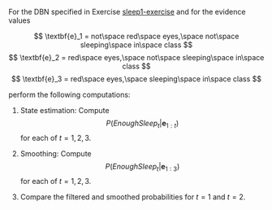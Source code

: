 

For the DBN specified in Exercise <a class="exerciseRef" href="{{ site.baseurl }}/dbn-exercises/ex_15/">sleep1-exercise</a> and
for the evidence values<br>

$$
\textbf{e}_1 = not\space red\space eyes,\space not\space sleeping\space in\space class
$$
$$
\textbf{e}_2 = red\space eyes,\space not\space sleeping\space in\space class
$$
$$
\textbf{e}_3 = red\space eyes,\space sleeping\space in\space class
$$

perform the following computations:<br>

1.  State estimation: Compute $$P({EnoughSleep}_t | \textbf{e}_{1:t})$$ for each
    of $t = 1,2,3$.<br>

2.  Smoothing: Compute $$P({EnoughSleep}_t | \textbf{e}_{1:3})$$ for each of
    $t = 1,2,3$.<br>

3.  Compare the filtered and smoothed probabilities for $t=1$ and $t=2$.<br>
